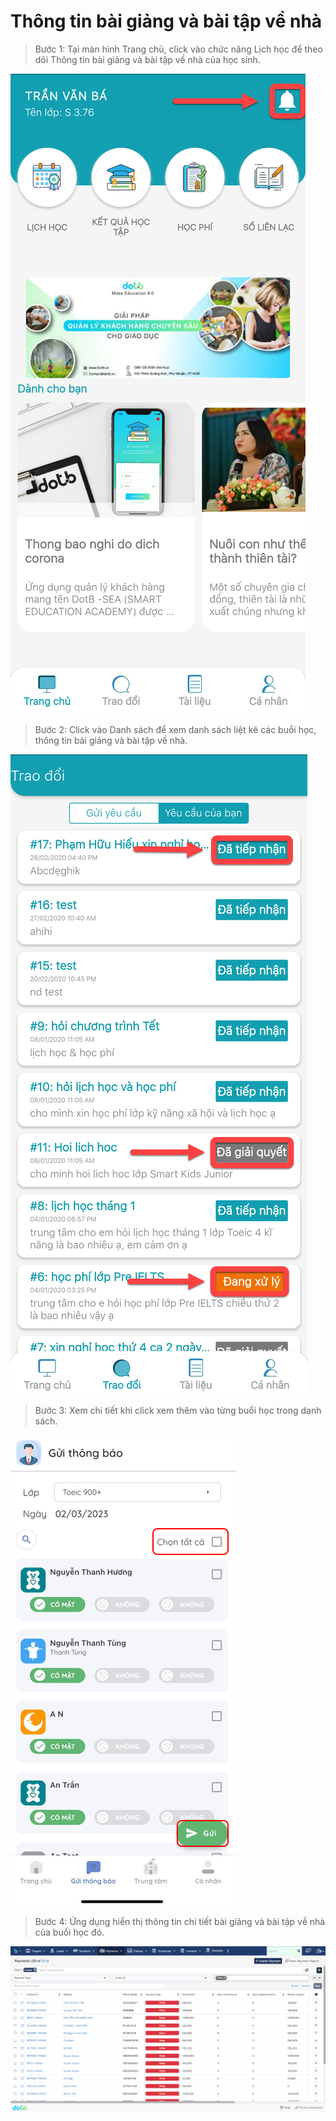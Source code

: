 # Thông tin bài giảng và bài tập về nhà

> Bước 1: Tại màn hình Trang chủ, click vào chức năng Lịch học để theo dõi Thông tin bài giảng và bài tập về nhà của học sinh.

![](../.gitbook/assets/image%20%2815%29.png)

> Bước 2: Click vào Danh sách để xem danh sách liệt kê các buổi học, thông tin bài giảng và bài tập về nhà.

![](../.gitbook/assets/image%20%2826%29.png)

> Bước 3: Xem chi tiết khi click xem thêm vào từng buổi học trong danh sách.

![](../.gitbook/assets/image%20%2851%29.png)

> Bước 4: Ứng dụng hiển thị thông tin chi tiết bài giảng và bài tập về nhà của buổi học đó.

![](../.gitbook/assets/image%20%2865%29.png)

